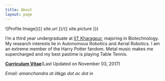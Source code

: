```yaml
---
title: About
layout: page
---
```

![Profile Image]({{ site.url }}/{{ site.picture }})

<p>I’m a third year undergraduate at <a href="http://www.iitkgp.ac.in" target="_blank">IIT Kharagpur</a>, majoring in Biotechnology. My research interests lie in Autonomous Robotics and Aerial Robotics. I am an extreme member of the Harry Potter fandom. Metal music makes me supercharged and my best pastime is playing Table Tennis.

<p><strong><a href="/cv.pdf">Curriculum Vitae</a></strong>(Last Updated on November 03, 2017)
<p><i>Email: amanchandra at iitkgp dot ac dot in</i>
